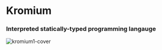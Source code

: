 # Kromium
### Interpreted statically-typed programming langauge
![kromium1-cover]([https://user-images.githubusercontent.com/93242673/186955621-f0f9f58d-fdbc-40eb-8e32-ba558f3d2dd4.png](https://ibb.co/4YyGYgb))
